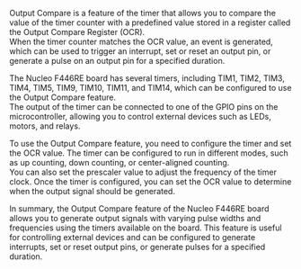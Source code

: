 Output Compare is a feature of the timer that allows you to compare the value of the timer counter with a predefined value stored in a register called the Output Compare Register (OCR).  
When the timer counter matches the OCR value, an event is generated, which can be used to trigger an interrupt, set or reset an output pin, or generate a pulse on an output pin for a specified duration.  

The Nucleo F446RE board has several timers, including TIM1, TIM2, TIM3, TIM4, TIM5, TIM9, TIM10, TIM11, and TIM14, which can be configured to use the Output Compare feature.  
The output of the timer can be connected to one of the GPIO pins on the microcontroller, allowing you to control external devices such as LEDs, motors, and relays.  

To use the Output Compare feature, you need to configure the timer and set the OCR value. The timer can be configured to run in different modes, such as up counting, down counting, or center-aligned counting.  
You can also set the prescaler value to adjust the frequency of the timer clock. Once the timer is configured, you can set the OCR value to determine when the output signal should be generated.  

In summary, the Output Compare feature of the Nucleo F446RE board allows you to generate output signals with varying pulse widths and frequencies using the timers available on the board. This feature is useful for controlling external devices and can be configured to generate interrupts, set or reset output pins, or generate pulses for a specified duration.  
